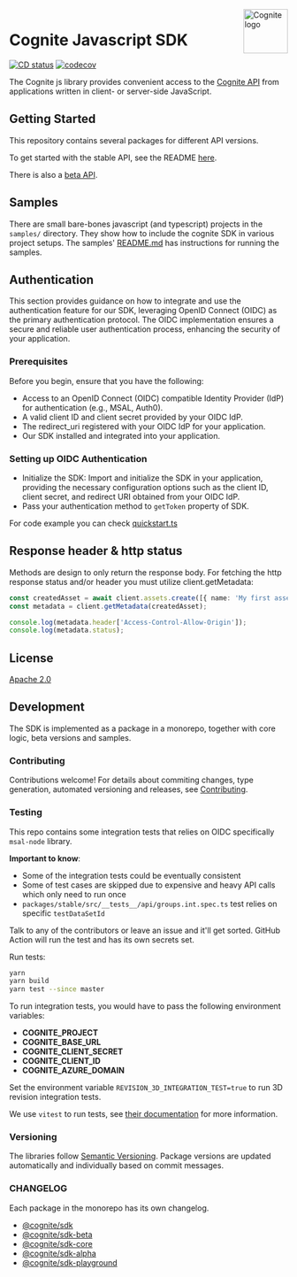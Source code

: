 <a href="https://cognite.com/">
    <img src="./cognite_logo.png" alt="Cognite logo" title="Cognite" align="right" height="80" />
</a>

# Cognite Javascript SDK

[![CD status](https://github.com/cognitedata/cognite-sdk-js/actions/workflows/release.yaml/badge.svg)](https://github.com/cognitedata/cognite-sdk-js/actions/workflows/release.yaml)
[![codecov](https://codecov.io/gh/cognitedata/cognite-sdk-js/branch/master/graph/badge.svg)](https://codecov.io/gh/cognitedata/cognite-sdk-js)

The Cognite js library provides convenient access to the [Cognite API](https://doc.cognitedata.com/dev/) from
applications written in client- or server-side JavaScript.

## Getting Started

This repository contains several packages for different API versions.

To get started with the stable API, see the README [here](./packages/stable/README.md).

There is also a [beta API](./packages/beta/README.md).

## Samples

There are small bare-bones javascript (and typescript) projects in the `samples/` directory.
They show how to include the cognite SDK in various project setups.
The samples' [README.md](./samples/README.md) has instructions for running the samples.

## Authentication

This section provides guidance on how to integrate and use the authentication feature for our SDK, leveraging OpenID Connect (OIDC) as the primary authentication protocol. The OIDC implementation ensures a secure and reliable user authentication process, enhancing the security of your application.

### Prerequisites
Before you begin, ensure that you have the following:

- Access to an OpenID Connect (OIDC) compatible Identity Provider (IdP) for authentication (e.g., MSAL, Auth0).
- A valid client ID and client secret provided by your OIDC IdP.
- The redirect_uri registered with your OIDC IdP for your application.
- Our SDK installed and integrated into your application.


### Setting up OIDC Authentication

- Initialize the SDK: Import and initialize the SDK in your application, providing the necessary configuration options such as the client ID, client secret, and redirect URI obtained from your OIDC IdP.
- Pass your authentication method to `getToken` property of SDK.

For code example you can check [quickstart.ts](https://github.com/cognitedata/cognite-sdk-js/blob/master/samples/nodejs/oidc-typescript/quickstart.ts#L1)


## Response header & http status

Methods are design to only return the response body. For fetching the http response status and/or header you must utilize client.getMetadata:

```ts
const createdAsset = await client.assets.create([{ name: 'My first asset' }]);
const metadata = client.getMetadata(createdAsset);

console.log(metadata.header['Access-Control-Allow-Origin']);
console.log(metadata.status);
```

## License

[Apache 2.0](https://www.apache.org/licenses/LICENSE-2.0)

## Development

The SDK is implemented as a package in a monorepo, together with core logic, beta versions and samples.

### Contributing

Contributions welcome!
For details about commiting changes, type generation, automated versioning and releases, see [Contributing](./CONTRIBUTING.md).

### Testing

This repo contains some integration tests that relies on OIDC specifically `msal-node` library. 

**Important to know**: 
- Some of the integration tests could be eventually consistent 
- Some of test cases are skipped due to expensive and heavy API calls which only need to run once
- `packages/stable/src/__tests__/api/groups.int.spec.ts` test relies on specific `testDataSetId`

Talk to any of the contributors or leave an issue and it'll get sorted.
GitHub Action will run the test and has its own secrets set.

Run tests:

```bash
yarn
yarn build
yarn test --since master
```

To run integration tests, you would have to pass the following environment variables:

- **COGNITE_PROJECT**
- **COGNITE_BASE_URL**
- **COGNITE_CLIENT_SECRET**
- **COGNITE_CLIENT_ID**
- **COGNITE_AZURE_DOMAIN**

Set the environment variable `REVISION_3D_INTEGRATION_TEST=true` to run 3D revision integration tests.

We use `vitest` to run tests, see [their documentation](https://vitest.dev/) for more information.


### Versioning

The libraries follow [Semantic Versioning](https://semver.org/).
Package versions are updated automatically and individually based on commit messages.

### CHANGELOG

Each package in the monorepo has its own changelog.

- [@cognite/sdk](./packages/stable/CHANGELOG.md)
- [@cognite/sdk-beta](./packages/beta/CHANGELOG.md)
- [@cognite/sdk-core](./packages/core/CHANGELOG.md)
- [@cognite/sdk-alpha](./packages/alpha/CHANGELOG.md)
- [@cognite/sdk-playground](./packages/playground/CHANGELOG.md)
